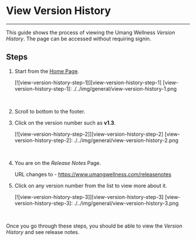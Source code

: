 # View Version History

---

This guide shows the process of viewing the Umang Wellness _Version History_.
The page can be accessed without requiring signin.

## Steps

1. Start from the [Home Page](https://www.umangwellness.com).

    [![view-version-history-step-1]][view-version-history-step-1]
    [view-version-history-step-1]: ./../img/general/view-version-history-1.png

    <br/>

2. Scroll to bottom to the footer.

3. Click on the version number such as **v1.3**.

    [![view-version-history-step-2]][view-version-history-step-2]
    [view-version-history-step-2]: ./../img/general/view-version-history-2.png

    <br/>

4. You are on the _Release Notes_ Page.

    URL changes to - https://www.umangwellness.com/releasenotes

5. Click on any version number from the list to view more about it.

    [![view-version-history-step-3]][view-version-history-step-3]
    [view-version-history-step-3]: ./../img/general/view-version-history-3.png

    <br/>

Once you go through these steps, you should be able to view the _Version History_ and see release notes.

